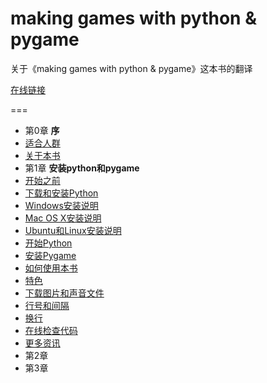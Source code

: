 # making games with python & pygame

 关于《making games with python & pygame》这本书的翻译

 [在线链接](http://inventwithpython.com/pygame/chapters/)

===

* 第0章 **序**
 * [适合人群](https://github.com/YunTranslate/making_games_with_python_and_pygame/blob/master/Chapter0_1_who%20is%20this%20book%20for/who%20is%20this%20book%20for.md)
 * [关于本书](https://github.com/YunTranslate/making_games_with_python_and_pygame/blob/master/Chapter0_2_About%20this%20book/About%20this%20book.md)
* 第1章 **安装python和pygame**
 * [开始之前](https://github.com/YunTranslate/making_games_with_python_and_pygame/blob/master/Chapter1_Installing%20Python%20and%20Pygame/01_What%20You%20Should%20Know%20Before%20You%20Begin.md)
 * [下载和安装Python](https://github.com/YunTranslate/making_games_with_python_and_pygame/blob/master/Chapter1_Installing%20Python%20and%20Pygame/02_Downloading%20and%20Installing%20Python.md)
 * [Windows安装说明](https://github.com/YunTranslate/making_games_with_python_and_pygame/blob/master/Chapter1_Installing%20Python%20and%20Pygame/03_Windows%20Instructions.md)
 * [Mac OS X安装说明](https://github.com/YunTranslate/making_games_with_python_and_pygame/blob/master/Chapter1_Installing%20Python%20and%20Pygame/04_Mac%20OS%20X%20Instructions.md)
 * [Ubuntu和Linux安装说明](https://github.com/YunTranslate/making_games_with_python_and_pygame/blob/master/Chapter1_Installing%20Python%20and%20Pygame/05_Ubuntu%20and%20Linux%20Instructions.md)
 * [开始Python](https://github.com/YunTranslate/making_games_with_python_and_pygame/blob/master/Chapter1_Installing%20Python%20and%20Pygame/06_Starting%20Python.md)
 * [安装Pygame](https://github.com/YunTranslate/making_games_with_python_and_pygame/blob/master/Chapter1_Installing%20Python%20and%20Pygame/07_Installing%20Pygame.md)
 * [如何使用本书](https://github.com/YunTranslate/making_games_with_python_and_pygame/blob/master/Chapter1_Installing%20Python%20and%20Pygame/08_How%20to%20Use%20This%20Book.md)
 * [特色](https://github.com/YunTranslate/making_games_with_python_and_pygame/blob/master/Chapter1_Installing%20Python%20and%20Pygame/09_The%20Featured%20Programs.md)
 * [下载图片和声音文件](https://github.com/YunTranslate/making_games_with_python_and_pygame/blob/master/Chapter1_Installing%20Python%20and%20Pygame/10_Downloading%20Graphics%20and%20Sound%20Files.md)
 * [行号和间隔](https://github.com/YunTranslate/making_games_with_python_and_pygame/blob/master/Chapter1_Installing%20Python%20and%20Pygame/11_Line%20Numbters%20and%20Spaces.md)
 * [换行](https://github.com/YunTranslate/making_games_with_python_and_pygame/blob/master/Chapter1_Installing%20Python%20and%20Pygame/12_Text%20Wrapping%20in%20This%20Book.md)
 * [在线检查代码](https://github.com/YunTranslate/making_games_with_python_and_pygame/blob/master/Chapter1_Installing%20Python%20and%20Pygame/13_Checking%20Your%20Code%20Online.md)
 * [更多资讯](https://github.com/YunTranslate/making_games_with_python_and_pygame/blob/master/Chapter1_Installing%20Python%20and%20Pygame/14_More%20Info%20Links.md)
* 第2章
* 第3章

